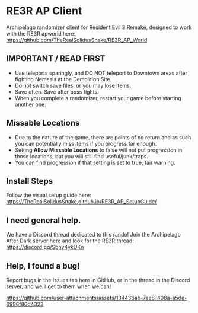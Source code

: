 # RE3R AP Client
Archipelago randomizer client for Resident Evil 3 Remake, designed to work with the RE3R apworld here: https://github.com/TheRealSolidusSnake/RE3R_AP_World

## IMPORTANT / READ FIRST

- Use teleports sparingly, and DO NOT teleport to Downtown areas after fighting Nemesis at the Demolition Site. 
- Do not switch save files, or you may lose items.
- Save often. Save after boss fights. 
- When you complete a randomizer, restart your game before starting another one.

## Missable Locations

- Due to the nature of the game, there are points of no return and as such you can potentially miss items if you progress far enough.
- Setting **Allow Missable Locations** to false will not put progression in those locations, but you will still find useful/junk/traps.
- You can find progression if that setting is set to true, fair warning.

## Install Steps

Follow the visual setup guide here: https://TheRealSolidusSnake.github.io/RE3R_AP_SetupGuide/

## I need general help.

We have a Discord thread dedicated to this rando! Join the Archipelago After Dark server here and look for the RE3R thread: https://discord.gg/Sbhy4ykUKn

## Help, I found a bug!

Report bugs in the Issues tab here in GitHub, or in the thread in the Discord server, and we'll get to them when we can!

https://github.com/user-attachments/assets/134436ab-7ae8-408a-a5de-6996f86d4323


